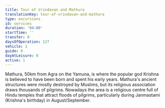 ```yaml
---
title: Tour of Vrindavan and Mathura
translationKey: tour-of-vrindavan-and-mathura
type: excursions
id: services
duration: '04:00'
startTime: ''
transfer: 0
daysOfOperation: 127
vehicle: 1
guide: 0
dayAtLeisure: 0
active: 1
---
```

Mathura, 50km from Agra on the Yamuna, is where the popular god Krishna is believed to have been born and spent his early years. Mathura's ancient structures were mostly destroyed by Muslims, but its religious association draws thousands of pilgrims. Nowadays the area is a religious centre full of Hindu temples that attract floods of pilgrims, particularly during Janmastami (Krishna's birthday) in August/September.